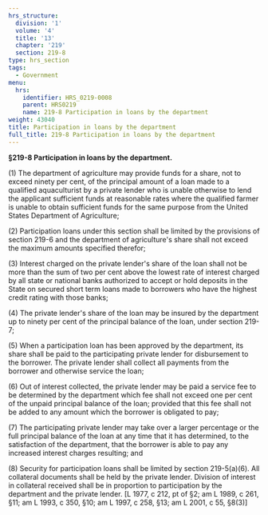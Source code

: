 ```yaml
---
hrs_structure:
  division: '1'
  volume: '4'
  title: '13'
  chapter: '219'
  section: 219-8
type: hrs_section
tags:
  - Government
menu:
  hrs:
    identifier: HRS_0219-0008
    parent: HRS0219
    name: 219-8 Participation in loans by the department
weight: 43040
title: Participation in loans by the department
full_title: 219-8 Participation in loans by the department
---
```

**§219-8 Participation in loans by the department.**

(1) The department of agriculture may provide funds for a share, not to exceed ninety per cent, of the principal amount of a loan made to a qualified aquaculturist by a private lender who is unable otherwise to lend the applicant sufficient funds at reasonable rates where the qualified farmer is unable to obtain sufficient funds for the same purpose from the United States Department of Agriculture;

(2) Participation loans under this section shall be limited by the provisions of section 219-6 and the department of agriculture's share shall not exceed the maximum amounts specified therefor;

(3) Interest charged on the private lender's share of the loan shall not be more than the sum of two per cent above the lowest rate of interest charged by all state or national banks authorized to accept or hold deposits in the State on secured short term loans made to borrowers who have the highest credit rating with those banks;

(4) The private lender's share of the loan may be insured by the department up to ninety per cent of the principal balance of the loan, under section 219-7;

(5) When a participation loan has been approved by the department, its share shall be paid to the participating private lender for disbursement to the borrower. The private lender shall collect all payments from the borrower and otherwise service the loan;

(6) Out of interest collected, the private lender may be paid a service fee to be determined by the department which fee shall not exceed one per cent of the unpaid principal balance of the loan; provided that this fee shall not be added to any amount which the borrower is obligated to pay;

(7) The participating private lender may take over a larger percentage or the full principal balance of the loan at any time that it has determined, to the satisfaction of the department, that the borrower is able to pay any increased interest charges resulting; and

(8) Security for participation loans shall be limited by section 219-5(a)(6). All collateral documents shall be held by the private lender. Division of interest in collateral received shall be in proportion to participation by the department and the private lender. [L 1977, c 212, pt of §2; am L 1989, c 261, §11; am L 1993, c 350, §10; am L 1997, c 258, §13; am L 2001, c 55, §8(3)]